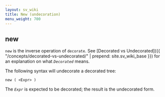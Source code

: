 ```yaml
---
layout: sv_wiki
title: New (undecoration)
menu_weight: 700
---
```


## new

`new` is the inverse operation of `decorate`. See [Decorated vs Undecorated]({{ "/concepts/decorated-vs-undecorated/" | prepend: site.sv_wiki_base }}) for an explanation on what _`Decorated`_ means.

The following syntax will undecorate a decorated tree:

```
new ( <Expr> )
```

The _`Expr`_ is expected to be decorated; the result is the undecorated form.
